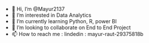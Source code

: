 - 👋 Hi, I’m @Mayur2137
- 👀 I’m interested in Data Analytics
- 🌱 I’m currently learning Python, R, power BI
- 💞️ I’m looking to collaborate on End to End Project
- 📫 How to reach me : lindedin : mayur-raut-29375818b

<!---
Mayur2137/Mayur2137 is a ✨ special ✨ repository because its `README.md` (this file) appears on your GitHub profile.
You can click the Preview link to take a look at your changes.
--->
